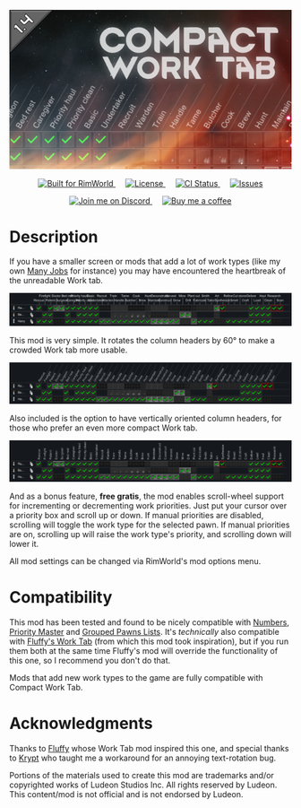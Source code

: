 <p align="center">
<img alt="" src="About/Preview.png">
</p>

<p align="center">
  <a href="https://rimworldgame.com/">
    <img alt="Built for RimWorld" src="https://img.shields.io/badge/dynamic/xml?url=https%3A%2F%2Fraw.githubusercontent.com%2FCaptainArbitrary%2FCompactWorkTab%2Fmain%2FAbout%2FAbout.xml&query=%2FModMetaData%2FsupportedVersions%2Fli%5Blast()%5D&label=Built%20for%20RimWorld&style=for-the-badge" />
  </a>
&emsp;
  <a href="LICENSE">
    <img alt="License" src="https://img.shields.io/badge/license-mit-green?style=for-the-badge" />
  </a>
&emsp;
  <a href="https://github.com/CaptainArbitrary/CompactWorkTab/actions/workflows/workflow_CI.yml">
    <img alt="CI Status" src="https://img.shields.io/github/actions/workflow/status/CaptainArbitrary/CompactWorkTab/workflow_CI.yml?style=for-the-badge&label=CI" />
  </a>
&emsp;
  <a href="https://github.com/CaptainArbitrary/CompactWorkTab/issues">
    <img alt="Issues" src="https://img.shields.io/github/issues/CaptainArbitrary/CompactWorkTab?style=for-the-badge" />
  </a>
</p>

<p align="center">
  <a href="https://discord.gg/4SrvKaQTB3">
    <img alt="Join me on Discord" src="https://img.shields.io/badge/join_me_on-discord-blue?style=for-the-badge&logo=discord"/>
  </a>
&emsp;
  <a href="https://ko-fi.com/T6T1NNFAL">
    <img alt="Buy me a coffee" src="https://shields.io/badge/ko--fi-Buy_me_a_coffee-ff5f5f?logo=ko-fi&style=for-the-badge"/>
  </a>
</p>

# Description

If you have a smaller screen or mods that add a lot of work types (like my own [Many Jobs](https://steamcommunity.com/sharedfiles/filedetails/?id=3013527266) for instance) you may have encountered the heartbreak of the unreadable Work tab.

![Bad Work Tab](.github/README/Bad_Work_Tab.png)

This mod is very simple. It rotates the column headers by 60° to make a crowded Work tab more usable.

![Nice Work Tab](.github/README/Nice_Work_Tab.png)

Also included is the option to have vertically oriented column headers, for those who prefer an even more compact Work tab.

![Vertical Column Headers](.github/README/Nice_Work_Tab_Vertical.png)

And as a bonus feature, **free gratis**, the mod enables scroll-wheel support for incrementing or decrementing work priorities. Just put your cursor over a priority box and scroll up or down. If manual priorities are disabled, scrolling will toggle the work type for the selected pawn. If manual priorities are on, scrolling up will raise the work type's priority, and scrolling down will lower it.

All mod settings can be changed via RimWorld's mod options menu.

# Compatibility

This mod has been tested and found to be nicely compatible with [Numbers](https://steamcommunity.com/sharedfiles/filedetails/?id=1414302321), [Priority Master](https://steamcommunity.com/sharedfiles/filedetails/?id=1994006442) and [Grouped Pawns Lists](https://steamcommunity.com/sharedfiles/filedetails/?id=2340773428). It's _technically_ also compatible with [Fluffy's Work Tab](https://steamcommunity.com/sharedfiles/filedetails/?id=725219116) (from which this mod took inspiration), but if you run them both at the same time Fluffy's mod will override the functionality of this one, so I recommend you don't do that.

Mods that add new work types to the game are fully compatible with Compact Work Tab.

# Acknowledgments

Thanks to [Fluffy](https://steamcommunity.com/id/FluffyMods/myworkshopfiles/?appid=294100) whose Work Tab mod inspired this one, and special thanks to [Krypt](https://steamcommunity.com/profiles/76561198052696897/myworkshopfiles/?appid=294100) who taught me a workaround for an annoying text-rotation bug.

Portions of the materials used to create this mod are trademarks and/or copyrighted works of Ludeon Studios Inc. All rights reserved by Ludeon. This content/mod is not official and is not endorsed by Ludeon.

